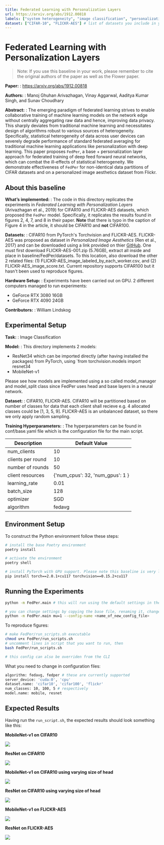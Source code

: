 ```yaml
---
title: Federated Learning with Personalization Layers
url: https://arxiv.org/abs/1912.00818
labels: ["system heterogeneity", "image classification", "personalization", "horizontal data partition"] # please add between 4 and 10 single-word (maybe two-words) labels (e.g. "system heterogeneity", "image classification", "asynchronous", "weight sharing", "cross-silo")
dataset: ["CIFAR-10", "FLICKR-AES"] # list of datasets you include in your baseline
---
```


# Federated Learning with Personalization Layers

> Note: If you use this baseline in your work, please remember to cite the original authors of the paper as well as the Flower paper.

****Paper:**** : https://arxiv.org/abs/1912.00818

****Authors:**** : Manoj Ghuhan Arivazhagan, Vinay Aggarwal, Aaditya Kumar Singh, and Sunav Choudhary

****Abstract:**** : The emerging paradigm of federated learning strives to enable collaborative training of machine learning models on the network edge without centrally aggregating raw data and hence, improving data privacy. This sharply deviates from traditional machine learning and necessitates design of algorithms robust to various sources of heterogeneity. Specifically, statistical heterogeneity of data across user devices can severely degrade performance of standard federated averaging for traditional machine learning applications like personalization with deep learning. This paper proposes `FedPer`, a base + personalization layer approach for federated training of deep feed forward neural networks, which can combat the ill-effects of statistical heterogeneity. We demonstrate effectiveness of `FedPer` for non-identical data partitions of CIFAR datasets and on a personalized image aesthetics dataset from Flickr.

## About this baseline

****What’s implemented:**** : The code in this directory replicates the experiments in _Federated Learning with Personalization Layers_ (Arivazhagan et al., 2019) for CIFAR10 and FLICKR-AES datasets, which proposed the `FedPer` model. Specifically, it replicates the results found in figures 2, 4, 7, and 8 in their paper. __Note__ that there is typo in the caption of Figure 4 in the article, it should be CIFAR10 and __not__ CIFAR100. 

****Datasets:**** : CIFAR10 from PyTorch's Torchvision and FLICKR-AES. FLICKR-AES was proposed as dataset in _Personalized Image Aesthetics_ (Ren et al., 2017) and can be downloaded using a link provided on thier [GitHub](https://github.com/alanspike/personalizedImageAesthetics). One must first download FLICKR-AES-001.zip (5.76GB), extract all inside and place in baseline/FedPer/datasets. To this location, also download the other 2 related files: (1) FLICKR-AES_image_labeled_by_each_worker.csv, and (2) FLICKR-AES_image_score.txt. Current repository supports CIFAR100 but it hasn't been used to reproduce figures. 

****Hardware Setup:**** : Experiments have been carried out on GPU. 2 different computers managed to run experiments: 

- GeForce RTX 3080 16GB
- GeForce RTX 4090 24GB

****Contributors:**** : William Lindskog


## Experimental Setup

****Task:**** : Image Classification

****Model:**** : This directory implements 2 models:

- ResNet34 which can be imported directly (after having installed the packages) from PyTorch, using `from torchvision.models import resnet34 
- MobileNet-v1

Please see how models are implemented using a so called model_manager and model_split class since FedPer uses head and base layers in a neural network. 

****Dataset:**** : CIFAR10, FLICKR-AES. CIFAR10 will be partitioned based on number of classes for data that each client shall recieve e.g. 4 allocated classes could be [1, 3, 5, 9]. FLICKR-AES is an unbalanced dataset, so there we only apply random sampling. 

****Training Hyperparameters:**** : The hyperparameters can be found in conf/base.yaml file which is the configuration file for the main script. 

| Description | Default Value |
| ----------- | ----- |
| num_clients | 10 |
| clients per round | 10 |
| number of rounds | 50 |
| client resources | {'num_cpus': 32, 'num_gpus': 1 }|
| learning_rate | 0.01 |
| batch_size | 128 |
| optimizer | SGD |
| algorithm | fedavg|


## Environment Setup

To construct the Python environment follow these steps:

```bash
# install the base Poetry environment
poetry install

# activate the environment
poetry shell

# install PyTorch with GPU support. Please note this baseline is very lightweight so it can run fine on a CPU.
pip install torch==2.0.1+cu117 torchvision==0.15.2+cu117 
```
## Running the Experiments
```bash
python -m FedPer.main # this will run using the default settings in the `conf/base.yaml`

# you can change settings by copying the base file, renaming it, change the values to the ones you want to use, and run in command line: 
python -m FedPer.main mu=1 --config-name <name_of_new_config_file> 

```

To reproduce figures:
```bash
# make FedPer/run_scripts.sh executable
chmod u+x FedPer/run_scripts.sh
# uncomment lines in script that you want to run, then  
bash FedPer/run_scripts.sh

# this config can also be overriden from the CLI
```

What you need to change in configuration files: 
```bash
algorithm: fedavg, fedper # these are currently supported
server_device: 'cuda:0', 'cpu'
dataset.name: 'cifar10', 'cifar100', 'flickr'
num_classes: 10, 100, 5 # respectively 
model.name: mobile, resnet
```


## Expected Results

Having run the `run_script.sh`, the expected results should look something like this: 

__MobileNet-v1 on CIFAR10__

![](FedPer/visuals/use/mobile_plot_figure_2.png)

__ResNet on CIFAR10__

![](FedPer/visuals/use/resnet_plot_figure_2.png)

__MobileNet-v1 on CIFAR10 using varying size of head__

![](FedPer/visuals/use/mobile_plot_figure_num_head.png)


__ResNet on CIFAR10 using varying size of head__

![](FedPer/visuals/use/resnet_plot_figure_num_head.png)

__MobileNet-v1 on FLICKR-AES__

![](FedPer/visuals/use/mobile_plot_figure_flickr.png)

__ResNet on FLICKR-AES__

![](FedPer/visuals/use/resnet_plot_figure_flickr.png)